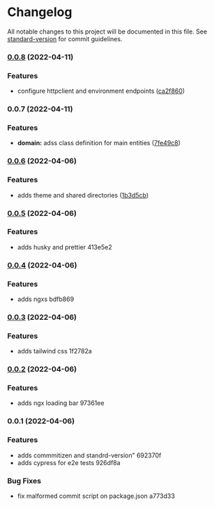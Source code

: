 # Changelog

All notable changes to this project will be documented in this file. See [standard-version](https://github.com/conventional-changelog/standard-version) for commit guidelines.

### [0.0.8](https://github.com/curedas-c/lise-shop/compare/v0.0.7...v0.0.8) (2022-04-11)

### Features

- configure httpclient and environment endpoints ([ca2f860](https://github.com/curedas-c/lise-shop/commit/ca2f860649b9a5c6086f2bfb232acf5ebffd8586))

### 0.0.7 (2022-04-11)

### Features

- **domain:** adss class definition for main entities ([7fe49c8](https://github.com/curedas-c/lise-shop/commit/7fe49c8d65a027bf8f5d7acdbecdb2a936e1882f))

### [0.0.6](https://github.com/curedas-c/ngx-project-template/compare/v0.0.5...v0.0.6) (2022-04-06)

### Features

- adds theme and shared directories ([1b3d5cb](https://github.com/curedas-c/ngx-project-template/commit/1b3d5cbef3053f4fb23e8e85200ba117257ee7cc))

### [0.0.5](///compare/v0.0.4...v0.0.5) (2022-04-06)

### Features

- adds husky and prettier 413e5e2

### [0.0.4](///compare/v0.0.3...v0.0.4) (2022-04-06)

### Features

- adds ngxs bdfb869

### [0.0.3](///compare/v0.0.2...v0.0.3) (2022-04-06)

### Features

- adds tailwind css 1f2782a

### [0.0.2](///compare/v0.0.1...v0.0.2) (2022-04-06)

### Features

- adds ngx loading bar 97361ee

### 0.0.1 (2022-04-06)

### Features

- adds commmitizen and standrd-version" 692370f
- adds cypress for e2e tests 926df8a

### Bug Fixes

- fix malformed commit script on package.json a773d33
